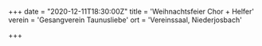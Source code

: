 +++
date = "2020-12-11T18:30:00Z"
title = 'Weihnachtsfeier Chor + Helfer'
verein = 'Gesangverein Taunusliebe'
ort = 'Vereinssaal, Niederjosbach'

+++

      
